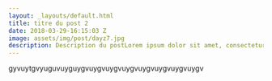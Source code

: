 ```yaml
---
layout: _layouts/default.html
title: titre du post 2
date: 2018-03-29-16:15:03 Z
image: assets/img/post/dayz7.jpg
description: Description du postLorem ipsum dolor sit amet, consectetur adipiscing elit. Praesent cursus eros vehicula ex aliquam, eget tempor justo facilisis. Aliquam ac egestas purus, vitae aliquet ipsum. Fusce ipsum nisi, sodales sit amet sagittis eu, consequat venenatis nunc. Phasellus non neque ut felis viverra gravida. Proin aliquet arcu a tellus semper bibendum.
---
```

gyvuytgvyuguvuyguygvuygvuygvuygvuygvuygvuygvuygv
